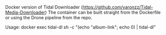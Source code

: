 Docker version of Tidal Downloader (https://github.com/yaronzz/Tidal-Media-Downloader)
The container can be built straight from the Dockerfile or using the Drone pipeline from the repo.

Usage:
docker exec tidal-dl sh -c "(echo "album-link"; echo 0) | tidal-dl"
